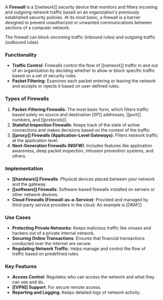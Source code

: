 A **Firewall** is a [[network]] security device that monitors and filters incoming and outgoing network traffic based on an organization's previously established security policies. At its most basic, a firewall is a barrier designed to prevent unauthorized or unwanted communications between sections of a computer network.

The firewall can block oncoming traffic (inbound rules) and outgoing traffic (outbound rules)
### Functionality

- **Traffic Control**: Firewalls control the flow of [[network]] traffic in and out of an organization by deciding whether to allow or block specific traffic based on a set of security rules.
- **Packet Filtering**: Examines each packet entering or leaving the network and accepts or rejects it based on user-defined rules.

### Types of Firewalls

1. **Packet-Filtering Firewalls**: The most basic form, which filters traffic based solely on source and destination [[IP]] addresses, [[port]] numbers, and [[protocols]].
2. **Stateful Inspection Firewalls**: Keeps track of the state of active connections and makes decisions based on the context of the traffic.
3. **[[proxy]] Firewalls (Application-Level Gateways)**: Filters network traffic at the application level.
4. **Next-Generation Firewalls (NGFW)**: Includes features like application awareness, deep packet inspection, intrusion prevention systems, and others.

### Implementation

- **[[hardware]] Firewalls**: Physical devices placed between your network and the gateway.
- **[[software]] Firewalls**: Software-based firewalls installed on servers or other network devices.
- **Cloud Firewalls (Firewall-as-a-Service)**: Provided and managed by third-party service providers in the cloud. An example is [[WAF]]

### Use Cases

- **Protecting Private Networks**: Keeps malicious traffic like viruses and hackers out of a private internal network.
- **Securing Online Transactions**: Ensures that financial transactions conducted over the internet are secure.
- **Regulating Network Traffic**: Helps manage and control the flow of traffic based on predefined rules.

### Key Features

- **Access Control**: Regulates who can access the network and what they can see and do.
- **[[VPN]] Support**: For secure remote access.
- **Reporting and Logging**: Keeps detailed logs of network activity.



